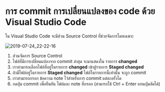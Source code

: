 
# การ commit การเปลี่ยนแปลงของ code ด้วย Visual Studio Code

ใน Visual Studio Code จะมีส่วน Source Control ที่ช่วยจัดการโดยเฉพาะ

![2019-07-24_22-22-16](https://user-images.githubusercontent.com/85179/61806563-18589f80-ae62-11e9-8774-04d45162b742.png)

1. ส่วนจัดการ Source Control
2. ไฟล์ที่มีการเปลี่ยนแปลงจาก commit ล่าสุด จะมาแสดงใน รายการ **changed**
3. เราสามารถเลือกไฟล์ที่อยู่ในรายการ **changed** เข้าสู่รายการ **Staged changed** 
4. ถ้ามีไฟล์อยู่ในรายการ **Staged changed** ไฟล์ในรายการนี้เท่านั้น จะถูก commit 
5. เราสามารถกรอก ข้อความ note ไว้สำหรับการ commit แต่ละครั้งได
6. กดปุ่ม commit เพื่อยืนยัน ไฟล์และ note ที่กรอก (สามารถใช้ Ctrl + Enter แทนปุ่มลัดได้)
